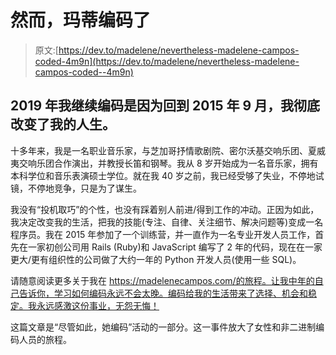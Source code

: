 # 然而，玛蒂编码了

> 原文:[https://dev.to/madelene/nevertheless-madelene-campos-coded-4m9n](https://dev.to/madelene/nevertheless-madelene-campos-coded--4m9n)

## 2019 年我继续编码是因为回到 2015 年 9 月，我彻底改变了我的人生。

十多年来，我是一名职业音乐家，与芝加哥抒情歌剧院、密尔沃基交响乐团、夏威夷交响乐团合作演出，并教授长笛和钢琴。我从 8 岁开始成为一名音乐家，拥有本科学位和音乐表演硕士学位。就在我 40 岁之前，我已经受够了失业，不停地试镜，不停地竞争，只是为了谋生。

我没有“投机取巧”的个性，也没有踩着别人前进/得到工作的冲动。正因为如此，我决定改变我的生活，把我的技能(专注、自律、关注细节、解决问题等)变成一名程序员。我在 2015 年参加了一个训练营，并一直作为一名专业开发人员工作，首先在一家初创公司用 Rails (Ruby)和 JavaScript 编写了 2 年的代码，现在在一家更大/更有组织性的公司做了大约一年的 Python 开发人员(使用一些 SQL)。

请随意阅读更多关于我在 https://madelenecampos.com/的旅程。让我中年的自己告诉你，学习如何编码永远不会太晚。编码给我的生活带来了选择、机会和稳定。我永远感激这份事业，无怨无悔！

这篇文章是“尽管如此，她编码”活动的一部分。这一事件放大了女性和非二进制编码人员的旅程。
